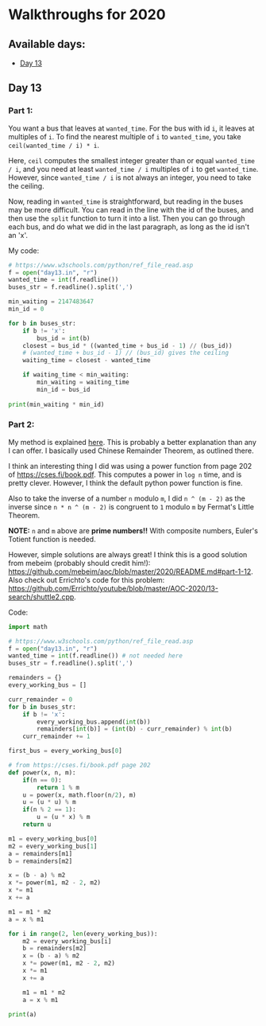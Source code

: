 Walkthroughs for 2020
=====================

Available days:
---------------
- [Day 13](#day-13)

Day 13
------

### Part 1:

You want a bus that leaves at `wanted_time`. For the bus with id `i`, it leaves at multiples of `i`. To find the nearest multiple of `i` to `wanted_time`, you take `ceil(wanted_time / i) * i`.

Here, `ceil` computes the smallest integer greater than or equal `wanted_time / i`, and you need at least `wanted_time / i` multiples of `i` to get `wanted_time`. However, since `wanted_time / i` is not always an integer, you need to take the ceiling.

Now, reading in `wanted_time` is straightforward, but reading in the buses may be more difficult. You can read in the line with the id of the buses, and then use the `split` function to turn it into a list. Then you can go through each bus, and do what we did in the last paragraph, as long as the id isn't an 'x'.

My code:
```py
# https://www.w3schools.com/python/ref_file_read.asp
f = open("day13.in", "r")
wanted_time = int(f.readline())
buses_str = f.readline().split(',')

min_waiting = 2147483647
min_id = 0

for b in buses_str:
	if b != 'x':
		bus_id = int(b)
	closest = bus_id * ((wanted_time + bus_id - 1) // (bus_id))
	# (wanted_time + bus_id - 1) // (bus_id) gives the ceiling
	waiting_time = closest - wanted_time

	if waiting_time < min_waiting:
		min_waiting = waiting_time
		min_id = bus_id
		
print(min_waiting * min_id)
```

### Part 2:

My method is explained [here](https://github.com/mebeim/aoc/blob/master/2020/README.md#part-2-12). This is probably a better explanation than any I can offer. I basically used Chinese Remainder Theorem, as outlined there.

I think an interesting thing I did was using a power function from page 202 of https://cses.fi/book.pdf. This computes a power in `log n` time, and is pretty clever. However, I think the default python power function is fine.

Also to take the inverse of a number `n` modulo `m`, I did `n ^ (m - 2)` as the inverse since `n * n ^ (m - 2)` is congruent to `1` modulo `m` by Fermat's Little Theorem.

**NOTE:** `n` and `m` above are **prime numbers!!** With composite numbers, Euler's Totient function is needed.

However, simple solutions are always great! I think this is a good solution from mebeim (probably should credit him!): https://github.com/mebeim/aoc/blob/master/2020/README.md#part-1-12. Also check out Errichto's code for this problem: https://github.com/Errichto/youtube/blob/master/AOC-2020/13-search/shuttle2.cpp.

Code:
```py
import math

# https://www.w3schools.com/python/ref_file_read.asp
f = open("day13.in", "r")
wanted_time = int(f.readline()) # not needed here
buses_str = f.readline().split(',')

remainders = {}
every_working_bus = []

curr_remainder = 0
for b in buses_str:
	if b != 'x':
		every_working_bus.append(int(b))
		remainders[int(b)] = (int(b) - curr_remainder) % int(b)
	curr_remainder += 1

first_bus = every_working_bus[0]

# from https://cses.fi/book.pdf page 202
def power(x, n, m):
	if(n == 0):
		return 1 % m
	u = power(x, math.floor(n/2), m)
	u = (u * u) % m
	if(n % 2 == 1):
		u = (u * x) % m
	return u

m1 = every_working_bus[0]
m2 = every_working_bus[1]
a = remainders[m1]
b = remainders[m2]

x = (b - a) % m2
x *= power(m1, m2 - 2, m2)
x *= m1
x += a

m1 = m1 * m2
a = x % m1

for i in range(2, len(every_working_bus)):
	m2 = every_working_bus[i]
	b = remainders[m2]
	x = (b - a) % m2
	x *= power(m1, m2 - 2, m2)
	x *= m1
	x += a

	m1 = m1 * m2
	a = x % m1

print(a)

```
